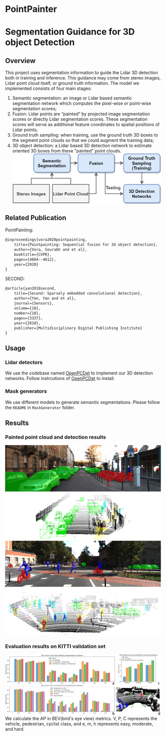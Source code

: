 # PointPainter
# Segmentation Guidance for 3D object Detection

## Overview
This project uses segmentation information to guide the Lidar 3D detection both in training and inference. This guidance may come from stereo images, Lidar point cloud itself, or ground truth information. The model we implemented consists of four main stages:
1. Semantic segmentation: an image or Lidar based semantic segmentation network which computes the pixel-wise or point-wise segmentation scores;
2. Fusion: Lidar points are “painted” by projected image segmentation scores or directly Lidar segmentation scores. These segmentation scores will serve as additional feature coordinates to spatial positions of Lidar points;
3. Ground truth sampling: when training, use the ground truth 3D boxes to the segment point clouds so that we could augment the training data;
4. 3D object detection: a Lidar based 3D detection network to estimate oriented 3D boxes from these "painted" point clouds.
![flow](./EvalResults/flow.png)

## Related Publication
PointPainting:
   
    @inproceedings{vora2020pointpainting,
        title={Pointpainting: Sequential fusion for 3d object detection},
        author={Vora, Sourabh and et al},
        booktitle={CVPR},
        pages={4604--4612},
        year={2020}
    }
   
SECOND:
   
    @article{yan2018second,
        title={Second: Sparsely embedded convolutional detection},
        author={Yan, Yan and et al},
        journal={Sensors},
        volume={18},
        number={10},
        pages={3337},
        year={2018},
        publisher={Multidisciplinary Digital Publishing Institute}
    }

## Usage
### Lidar detectors
We use the codebase named [OpenPCDet](https://github.com/open-mmlab/OpenPCDet) to implement our 3D detection networks. Follow instrcutions of [OpenPCDet](https://github.com/open-mmlab/OpenPCDet) to install.

### Mask generators
We use different models to generate semantic segmentations. Please follow the `README` in `MaskGenerator` folder.

## Results

### Painted point cloud and detection results
![painted68](./EvalResults/demo68all.png)
![painted145](./EvalResults/demo145all.png)

### Evaluation results on KITTI validation set
![eval](./EvalResults/eva.png)
 We calculate the AP in BEV(bird's eye view) metrics. V, P, C represents the vehicle, pedestrian, cyclist class, and e, m, h represents easy, moderate, and hard.